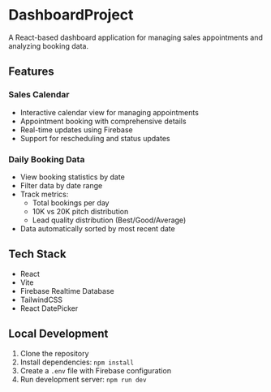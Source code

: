 # DashboardProject

A React-based dashboard application for managing sales appointments and analyzing booking data.

## Features

### Sales Calendar
- Interactive calendar view for managing appointments
- Appointment booking with comprehensive details
- Real-time updates using Firebase
- Support for rescheduling and status updates

### Daily Booking Data
- View booking statistics by date
- Filter data by date range
- Track metrics:
  - Total bookings per day
  - 10K vs 20K pitch distribution
  - Lead quality distribution (Best/Good/Average)
- Data automatically sorted by most recent date

## Tech Stack
- React
- Vite
- Firebase Realtime Database
- TailwindCSS
- React DatePicker

## Local Development
1. Clone the repository
2. Install dependencies: `npm install`
3. Create a `.env` file with Firebase configuration
4. Run development server: `npm run dev`
